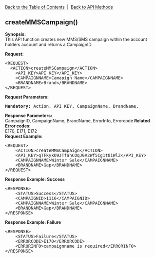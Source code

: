 <a href="/1.3/README.md">Back to the Table of Contents</a>&nbsp;&nbsp;|&nbsp;&nbsp;<a href="API_FUNCTIONS.md">Back to API Methods</a>
<h2>createMMSCampaign()</h2>
<p><strong>Synopsis:</strong><br />
This API function creates new MMS/SMS campaign within the account holders account and returns a CampaignID.</p>
<div><strong>Request:</strong></div>
<pre>&lt;REQUEST&gt;
  &lt;ACTION&gt;createMMSCampaign&lt;/ACTION&gt;
	&lt;API_KEY&gt;API KEY&lt;/API_KEY&gt;
	&lt;CAMPAIGNNAME&gt;Camapign Name&lt;/CAMPAIGNNAME&gt;
	&lt;BRANDNAME&gt;Brand&lt;/BRANDNAME&gt;
&lt;/REQUEST&gt;</pre>
<div><strong>Request Parameters:</strong></div>
<pre><strong>Mandatory:</strong> Action, API_KEY, CampaignName, BrandName,</pre>
<strong>Response Parameters:</strong><br />
CampaignID, CampaignName, BrandName, ErrorInfo, Errorcode
<strong>Related Error codes:</strong><br />
E170, E171, E172
<div><strong>Request Example:</strong></div>
<pre>&lt;REQUEST&gt;
	&lt;ACTION&gt;createMMSCampaign&lt;/ACTION&gt;
	&lt;API_KEY&gt;qTFkykO9JTfahCOqJ0V2Wf5Cg1t8iWlZ&lt;/API_KEY&gt;
	&lt;CAMPAIGNNAME&gt;Winter Sale&lt;/CAMPAIGNNAME&gt;
	&lt;BRANDNAME&gt;Gap&lt;/BRANDNAME&gt;
&lt;/REQUEST&gt;</pre>
<div><strong>Response Example: Success</strong></div>
<pre>&lt;RESPONSE&gt;
	&lt;STATUS&gt;Success&lt;/STATUS&gt;
	&lt;CAMPAIGNID&gt;1116&lt;/CAMPAIGNID&gt;
	&lt;CAMPAIGNNAME&gt;Winter Sale&lt;/CAMPAIGNNAME&gt;
 	&lt;BRANDNAME&gt;Gap&lt;/BRANDNAME&gt;
&lt;/RESPONSE&gt;</pre>
<div><strong>Response Example: Failure</strong></div>
<pre>&lt;RESPONSE&gt;
	&lt;STATUS&gt;Failure&lt;/STATUS&gt;
	&lt;ERRORCODE&gt;E170&lt;/ERRORCODE&gt;
	&lt;ERRORINFO&gt;campaignname is required&lt;/ERRORINFO&gt;
&lt;/RESPONSE&gt;</pre>

